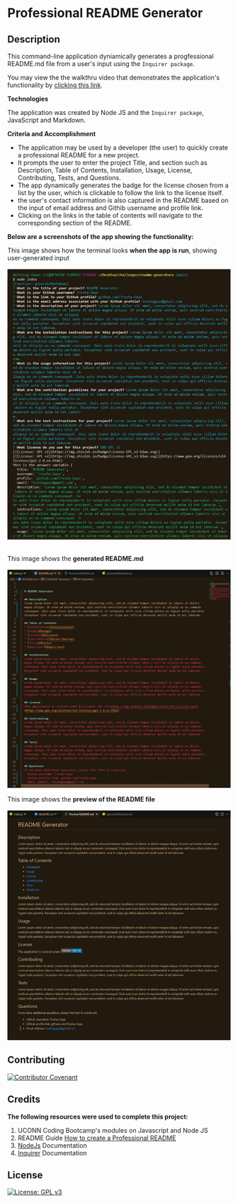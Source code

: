 # Professional README Generator

## Description

This command-line application dyniamically generates a progfessional README.md file from a user's input using the `Inquirer package`. 

You may view the the walkthru video that demonstrates the application's functionality by [clicking this link](https://watch.screencastify.com/v/4JjdlM54sANvZl31IKIF).


**Technologies**  

The application was created by Node JS and the `Inquirer package`, JavaScript and Markdown.

**Criteria and Accomplishment**

- The application may be used by a developer (the user) to quickly create a professional README for a new project.
- It prompts the user to enter the project Title, and section such  as Description, Table of Contents, Installation, Usage, License, Contributing, Tests, and Questions.
- The app dynamically generates the badge for the license chosen from a list by the user, which is clickable to follow the link to the license itself.
- the user's contact information is also captured in the README based on the input of email address and Githib username and profile link. 
- Clicking on the links in the table of contents will navigate to the corresponding section of the README.

**Below are a screenshots of the app showing the functionality:**

This image shows how the terminal looks **when the app is run**, showing user-generated input  
<br>
![README Generator](./assets/images/console-log.jpg)  
<br>

This image shows the **generated README.md**  
<br>
![README Generator](./assets/images/raw-readme.jpg)


This image shows the **preview of the README file**  
<br>
![README Generator](./assets/images/preview-readme.jpg)  

## Contributing

[![Contributor Covenant](https://img.shields.io/badge/Contributor%20Covenant-2.1-4baaaa.svg)](code_of_conduct.md)

## Credits

**The following resources were used to complete this project:**
1. UCONN Coding Bootcamp's modules on Javascript and Node JS
2. README Guide [How to create a Professional README](./readme-guide.md)
3. [NodeJs](https://nodejs.org/api/modules.html) Documentation 
4. [Inquirer](https://www.npmjs.com/package/inquirer/v/8.2.0) Documentation 

## License
[![License: GPL v3](https://img.shields.io/badge/License-GPLv3-blue.svg)](https://www.gnu.org/licenses/gpl-3.0)



